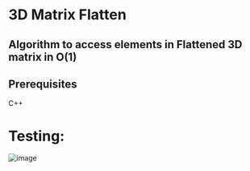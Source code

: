 # 3D Matrix Flatten
## Algorithm to access elements in Flattened 3D matrix in O(1) 



## Prerequisites
C++



# Testing:
![image](https://github.com/Mohammed-Salama/Matrix-Flatten/blob/main/1.png)


